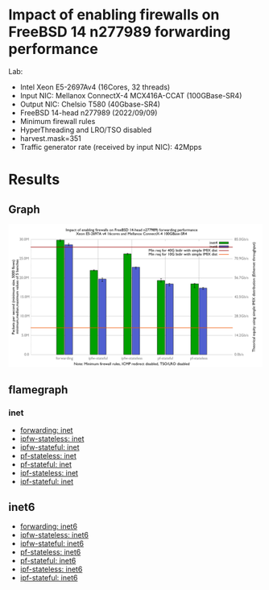 # Impact of enabling firewalls on FreeBSD 14 n277989 forwarding performance
Lab:
  - Intel Xeon E5-2697Av4 (16Cores, 32 threads)
  - Input NIC: Mellanox ConnectX-4 MCX416A-CCAT (100GBase-SR4)
  - Output NIC: Chelsio T580 (40Gbase-SR4)
  - FreeBSD 14-head n277989 (2022/09/09)
  - Minimum firewall rules
  - HyperThreading and LRO/TSO disabled
  - harvest.mask=351
  - Traffic generator rate (received by input NIC): 42Mpps

# Results

## Graph

![Impact of enabling firewalls on FreeBSD 14 n277989 forwarding performance](graph.png)

## flamegraph

### inet

  - [forwarding: inet](bench.forwarding.inet4.svg)
  - [ipfw-stateless: inet](bench.ipfw-stateless.inet4.svg)
  - [ipfw-stateful: inet](bench.ipfw-stateful.inet4.svg)
  - [pf-stateless: inet](bench.pf-stateful.inet4.svg)
  - [pf-stateful: inet](bench.pf-stateless.inet4.svg)
  - [ipf-stateless: inet](bench.ipf-stateless.inet4.svg)
  - [ipf-stateful: inet](bench.ipf-stateful.inet4.svg)

## inet6

  - [forwarding: inet6](bench.forwarding.inet6.svg)
  - [ipfw-stateless: inet6](bench.ipfw-stateless.inet6.svg)
  - [ipfw-stateful: inet6](bench.ipfw-stateful.inet6.svg)
  - [pf-stateless: inet6](bench.pf-stateless.inet6.svg)
  - [pf-stateful: inet6](bench.pf-stateful.inet6.svg)
  - [ipf-stateless: inet6](bench.ipf-stateful.inet6.svg)
  - [ipf-stateful: inet6](bench.ipf-stateless.inet6.svg)
